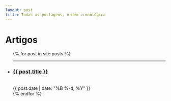 ```yaml
---
layout: post
title: Todas as postagens, ordem cronológica
---
```


<div class="home">


  <h1 class="content-listing-header sans">Artigos</h1>
  <ul class="content-listing ">
    {% for post in site.posts %}
        <li class="listing">
          <hr class="slender">
          <a href="{{ post.url | prepend: site.baseurl }}"><h3 class="contrast">{{ post.title }}</h3></a>
          <br><span class="smaller">{{ post.date | date: "%B %-d, %Y" }}</span>  <br/>
        </li>
    {% endfor %}
  </ul>

</div>
